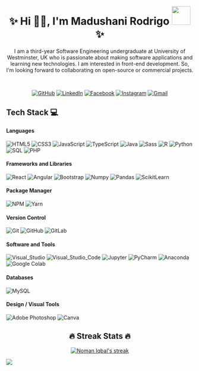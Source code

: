 <h1 align="center">✨ Hi 👋🏻, I'm Madushani Rodrigo <img src="https://media.giphy.com/media/mGcNjsfWAjY5AEZNw6/giphy.gif" width="50">✨</h1>

<p align="center"> I am a third-year Software Engineering undergraduate at University of Westminster, UK who is passionate about making software applications and learning new technologies. I am interested in front-end development. So, I'm looking forward to collaborating on open-source or commercial projects.</p>
<br>

<p align="center">
  <a href="https://github.com/MadushaniR" target="_blank"><img src="https://img.icons8.com/bubbles/50/000000/github.png" title="Github Profile" alt="GitHub"/></a>
  <a href="https://www.linkedin.com/in/madushani-rodrigo-68b9b81b8/" target="_blank"><img src="https://img.icons8.com/bubbles/50/000000/linkedin.png" title="Linkedin Profile" alt="LinkedIn"/></a>
  <a href="https://www.facebook.com/madushani.rodrigo.750/" target="_blank"><img src="https://img.icons8.com/bubbles/50/000000/facebook-new.png" title="Facebook Profile" alt="Facebook"/></a>
		<a href="https://www.instagram.com/_mxdushxni_/" target="_blank"><img src="https://img.icons8.com/bubbles/50/000000/instagram.png" title="Instagram Profile" alt="Instagram"/></a>
    <a href="mailto:madushanisewwandika2@gmail.com" target="_blank"><img src="https://img.icons8.com/bubbles/50/000000/gmail.png" title="Email Me:" alt="Gmail"/></a>
</p>

## Tech Stack 💻

#### Languages
![HTML5](https://img.shields.io/badge/-HTML5-000?style=for-the-badge&logo=html5)
![CSS3](https://img.shields.io/badge/-CSS3-000?style=for-the-badge&logo=css3)
![JavaScript](https://img.shields.io/badge/-JavaScript-000?style=for-the-badge&logo=javascript)
![TypeScript](https://img.shields.io/badge/-TypeScript-000?style=for-the-badge&logo=typescript)
![Java](https://img.shields.io/badge/-Java-000?style=for-the-badge&logo=java&logoColor=white)
![Sass](https://img.shields.io/badge/-Sass-000?style=for-the-badge&logo=sass)
![R](https://img.shields.io/badge/-R-000?style=for-the-badge&logo=R)
![Python](https://img.shields.io/badge/-Python-000?style=for-the-badge&logo=python)
![SQL](https://img.shields.io/badge/-SQL-000?style=for-the-badge&logo=amazon-dynamodb)
![PHP](https://img.shields.io/badge/-PHP-000?style=for-the-badge&logo=PHP)

#### Frameworks and Libraries
![React](https://img.shields.io/badge/-ReactJS-000?style=for-the-badge&logo=react)
![Angular](https://img.shields.io/badge/-Angular-000?style=for-the-badge&logo=angular)
![Bootstrap](https://img.shields.io/badge/-Bootstrap-000?style=for-the-badge&logo=bootstrap)
![Numpy](https://img.shields.io/badge/-Numpy-000?style=for-the-badge&logo=numpy)
![Pandas](https://img.shields.io/badge/-Pandas-000?style=for-the-badge&logo=pandas)
![ScikitLearn](https://img.shields.io/badge/-ScikitLearn-000?style=for-the-badge&logo=scikit-learn)

#### Package Manager
![NPM](https://img.shields.io/badge/-NPM-000?style=for-the-badge&logo=npm)
![Yarn](https://img.shields.io/badge/-yarn-000?style=for-the-badge&logo=yarn)

#### Version Control
![Git](https://img.shields.io/badge/-Git-000?style=for-the-badge&logo=git)
![GitHub](https://img.shields.io/badge/-GitHub-000?style=for-the-badge&logo=github)
![GitLab](https://img.shields.io/badge/-GitLab-000?style=for-the-badge&logo=gitlab)

#### Software and Tools
![Visual_Studio](https://img.shields.io/badge/-Visual_Studio-000?style=for-the-badge&logo=visual%20studio&logoColor=blue)
![Visual_Studio_Code](https://img.shields.io/badge/-Visual_Studio_Code-000?style=for-the-badge&logo=visual%20studio%20code&logoColor=purple")
![Jupyter](https://img.shields.io/badge/-Jupyter-000?style=for-the-badge&logo=Jupyter)
![PyCharm](https://img.shields.io/badge/-PyCharm-000?style=for-the-badge&logo=PyCharm&logoColor=white")
![Anaconda](https://img.shields.io/badge/-Anaconda-000?style=for-the-badge&logo=anaconda&logoColor=white")
![Google Colab](https://img.shields.io/badge/-Colab-000?style=for-the-badge&logo=googlecolab&logoColor=white")

#### Databases
![MySQL](https://img.shields.io/badge/-MySQL-000?style=for-the-badge&logo=mysql)

#### Design / Visual Tools
![Adobe Photoshop](https://img.shields.io/badge/-Adobe%20Photoshop-000?style=for-the-badge&logo=adobe%20photoshop)
![Canva](https://img.shields.io/badge/-Canva-000?style=for-the-badge&logo=canva)

<h2 align="center"> 🔥 Streak Stats 🔥 </h2>
<p align="center">
    <a href="https://github.com/DenverCoder1/github-readme-streak-stats">
	<img title="🔥 Get streak stats for your profile at git.io/streak-stats" alt="Noman Iqbal's streak" src="https://github-readme-streak-stats.herokuapp.com/?user=MadushaniR&theme=monokai-metallian&hide_border=true"/></a>
</p>

<p align="left"><img src="https://komarev.com/ghpvc/?username=MadushaniR&color=ED8B00" atl="MadushaniR"</p>


<!--
**MadushaniR/MadushaniR** is a ✨ _special_ ✨ repository because its `README.md` (this file) appears on your GitHub profile.

Here are some ideas to get you started:

- 🔭 I’m currently working on ...
- 🌱 I’m currently learning ...
- 👯 I’m looking to collaborate on ...
- 🤔 I’m looking for help with ...
- 💬 Ask me about ...
- 📫 How to reach me: ...
- 😄 Pronouns: ...
- ⚡ Fun fact: ...
![Notepad++](https://img.shields.io/badge/-Notepad++-000?style=for-the-badge&logo=notepad++&logoColor=white")
![IntelliJ](https://img.shields.io/badge/-IntelliJ-000?style=for-the-badge&logo=intellij&logoColor=white")

**Github Stats:**
<p align="center">
  <img src="https://github-readme-stats.vercel.app/api?username=MadushaniR&count_private=true&show_icons=true&theme=dracula&line_height=33">
  <img src="https://github-readme-stats.vercel.app/api/top-langs/?username=MadushaniR&count_private=true&hide=html,scss,,ejs&theme=dracula&line_height=10">
</p>
-->


